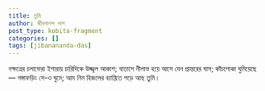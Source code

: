 ```yaml
---
title: তুমি
author: জীবনানন্দ দাশ
post_type: kobita-fragment
categories: []
tags: [jibanananda-das]
---
```

নক্ষত্রের চলাফেরা ইশারায় চারিদিকে উজ্জ্বল আকাশ;
বাতাসে নীলাভ হয়ে আসে যেন প্রান্তরের ঘাস;
কাঁচপোকা ঘুমিয়েছে — গঙ্গাফড়িং সে-ও ঘুমে;
আম নিম হিজলের ব্যাপ্তিতে পড়ে আছ তুমি।